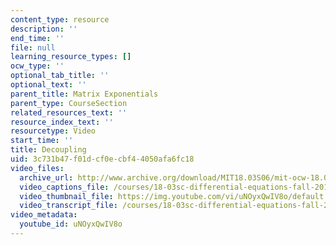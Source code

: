 ```yaml
---
content_type: resource
description: ''
end_time: ''
file: null
learning_resource_types: []
ocw_type: ''
optional_tab_title: ''
optional_text: ''
parent_title: Matrix Exponentials
parent_type: CourseSection
related_resources_text: ''
resource_index_text: ''
resourcetype: Video
start_time: ''
title: Decoupling
uid: 3c731b47-f01d-cf0e-cbf4-4050afa6fc18
video_files:
  archive_url: http://www.archive.org/download/MIT18.03S06/mit-ocw-18.03-lec30-28apr2003-220k_512kb.mp4
  video_captions_file: /courses/18-03sc-differential-equations-fall-2011/6c914f8499a25346b094b757a0cf1225_uNOyxQwIV8o.vtt
  video_thumbnail_file: https://img.youtube.com/vi/uNOyxQwIV8o/default.jpg
  video_transcript_file: /courses/18-03sc-differential-equations-fall-2011/7057a19232ecae7cecb4cc474001c427_uNOyxQwIV8o.pdf
video_metadata:
  youtube_id: uNOyxQwIV8o
---
```

